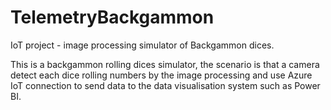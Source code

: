 # TelemetryBackgammon
IoT project - image processing simulator of Backgammon dices.

This is a backgammon rolling dices simulator, the scenario is that a camera detect each dice rolling numbers by the image processing and use Azure IoT connection to send data to the data visualisation system such as Power BI.

